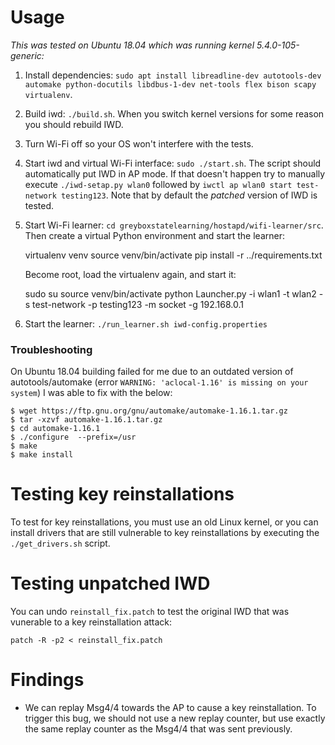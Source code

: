 # Usage

_This was tested on Ubuntu 18.04 which was running kernel 5.4.0-105-generic:_

1. Install dependencies: `sudo apt install libreadline-dev autotools-dev automake python-docutils libdbus-1-dev net-tools flex bison scapy virtualenv`.

2. Build iwd: `./build.sh`. When you switch kernel versions for some reason you should rebuild IWD.

3. Turn Wi-Fi off so your OS won't interfere with the tests.

4. Start iwd and virtual Wi-Fi interface: `sudo ./start.sh`. The script should automatically put IWD in AP mode.
   If that doesn't happen try to manually execute `./iwd-setap.py wlan0` followed by `iwctl ap wlan0 start test-network testing123`.
   Note that by default the _patched_ version of IWD is tested.

5. Start Wi-Fi learner: `cd greyboxstatelearning/hostapd/wifi-learner/src`. Then create a virtual Python environment and start the learner:

	virtualenv venv
	source venv/bin/activate
	pip install -r ../requirements.txt

   Become root, load the virtualenv again, and start it:

	sudo su
	source venv/bin/activate
	python Launcher.py -i wlan1 -t wlan2 -s test-network -p testing123 -m socket -g 192.168.0.1

6. Start the learner: `./run_learner.sh iwd-config.properties`


### Troubleshooting

On Ubuntu 18.04 building failed for me due to an outdated version of autotools/automake (error `WARNING: 'aclocal-1.16' is missing on your system`) I was able to fix with the below:

```
$ wget https://ftp.gnu.org/gnu/automake/automake-1.16.1.tar.gz
$ tar -xzvf automake-1.16.1.tar.gz
$ cd automake-1.16.1
$ ./configure  --prefix=/usr
$ make
$ make install
```


# Testing key reinstallations

To test for key reinstallations, you must use an old Linux kernel, or you can install drivers that are still vulnerable to key reinstallations by executing the `./get_drivers.sh` script.


# Testing unpatched IWD

You can undo `reinstall_fix.patch` to test the original IWD that was vunerable to a key reinstallation attack:

	patch -R -p2 < reinstall_fix.patch


# Findings

- We can replay Msg4/4 towards the AP to cause a key reinstallation. To trigger this bug,
  we should not use a new replay counter, but use exactly the same replay counter as the
  Msg4/4 that was sent previously.

